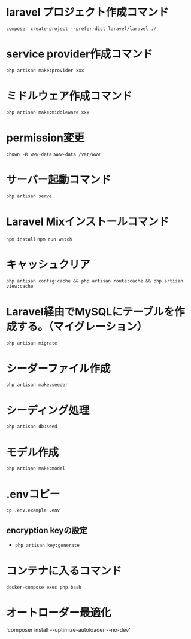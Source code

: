 # laravel プロジェクト作成コマンド
`composer create-project --prefer-dist laravel/laravel ./`

# service provider作成コマンド
`php artisan make:provider xxx`

# ミドルウェア作成コマンド
`php artisan make:middleware xxx`

# permission変更
`chown -R www-data:www-data /var/www`

# サーバー起動コマンド
`php artisan serve`

# Laravel Mixインストールコマンド
`npm install`
`npm run watch`

# キャッシュクリア
`php artisan config:cache && php artisan route:cache && php artisan view:cache`

# Laravel経由でMySQLにテーブルを作成する。（マイグレーション）
`php artisan migrate`

# シーダーファイル作成
`php artisan make:seeder`

# シーディング処理
`php artisan db:seed`

# モデル作成
`php artisan make:model`

# .envコピー
`cp .env.example .env`
## encryption keyの設定
- `php artisan key:generate`

# コンテナに入るコマンド
`docker-compose exec php bash`

# オートローダー最適化
'composer install --optimize-autoloader --no-dev'